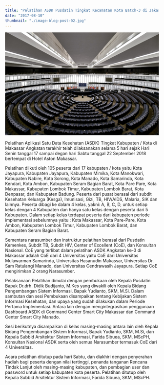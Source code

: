 ```yaml
---
title: "Pelatihan ASDK Pusdatin Tingkat Kecamatan Kota Batch-3 di Jakarta"
date: "2017-08-10"
thumbnail: "./image-blog-post-02.jpg"
---
```


![Stay positives](image-blog-post-02.jpg)

Pelatihan Aplikasi Satu Data Kesehatan (ASDK) Tingkat Kabupaten / Kota di Makassar Angkatan terakhir telah dilaksanakan selama 5 hari sejak Hari Senin tanggal 17 sampai degan hari Sabtu tanggal  22 September 2018 bertempat di Hotel Aston Makassar.

Pelatihan diikuti oleh 105 peserta dari 17 kabupaten / kota  yaitu Kota Jayapura, Kabupaten Jayapura, Kabupaten Mimika, Kota Manokwari, Kabupaten Nabire, Kota Sorong, Kota Manado, Kota Samarinda, Kota Kendari, Kota Ambon, Kabupaten Seram Bagian Barat, Kota Pare Pare, Kota Makassar, Kabupaten Lombok Timur, Kabupaten Lombok Barat, Kota Denpasar, dan Kabupaten Badung. Peserta dari pusat berasal dari subdit Kesehatan Keluarga (Kesga), Imunisasi, Gizi, TB, HIV/AIDS, Malaria, SIK dan lainnya. Peserta dibagi ke dalam 4 kelas, yakni: A, B, C, D, untuk setiap kelas dengan 4 Kabupaten dan hanya satu kelas dengan peserta dari 5 Kabupaten. Dalam setiap kelas terdapat peserta dari kabupaten periode implementasi sebelumnya yaitu : Kota Makassar, Kota Pare-Pare, Kota Ambon, Kabupaten Lombok Timur, Kabupaten Lombok Barat, dan Kabupaten Seram Bagian Barat.

Sementara narasumber dan instruktur pelatihan berasal dari Pusdatin Kemenkes, Subdit TB, Subdit HIV, Center of Excellent (CoE), dan Konsultan Nasional. CoE yang terlibat dalam pelatihan ASDK Angkatan ke-3 di Makassar adalah CoE dari 4 Universitas yaitu CoE dari Universitas Mulawarman Samarinda, Universitas Hasanudin Makassar, Universitas Dr. Sam Ratulangi Manado, dan Universitas Cendrawasih Jayapura. Setiap CoE mengirimkan 2 orang Narasumber. 

Pelaksanaan Pelatihan dimulai dengan pembukaan oleh Kepala Pusdatin Bapak  Dr.drh. Didik Budijanto, M.Kes yang diwakili oleh Kepala Bidang Pengembangan Sistem Informasi. Bapak Yudianto, SKM, M.Si. Dalam sambutan dan sesi Pembukaan disampaikan tentang Kebijakan Sistem Informasi Kesehatan, dan upaya yang sudah dilakukan dalam Periode Pertama Implementasi. Antara lain dengan mengintegrasikan penggunaan Dashboard ASDK di Command Center Smart City  Makassar dan Command Center Smart City Manado.

Sesi berikutnya disampaikan di kelas masing-masing antara lain oleh Kepala Bidang Pengembangan Sistem Informasi, Bapak Yudianto, SKM, M.Si, dan Kepala Subbid Arsitektur Sistem Informasi,  Farida Sibuea, SKM, MScPH, Konsultan Nasional ASDK serta oleh  semua Narasumber termasuk CoE dari 4 Universitas.

Acara pelatihan ditutup pada hari Sabtu, dan diakhiri dengan penyerahan hadiah bagi peserta dengan nilai tertinggi, penanda tanganan Rencana Tindak Lanjut oleh masing-masing kabupaten, dan pembagian user dan password untuk setiap kabupaten kota peserta. Pelatihan ditutup oleh Kepala Subbid Arsitektur Sistem Informasi, Farida Sibuea, SKM, MScPH.